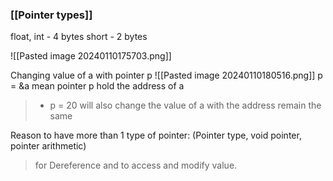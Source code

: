 ### [[Pointer types]]

float, int - 4 bytes
short - 2 bytes

![[Pasted image 20240110175703.png]]

Changing value of a with pointer p
![[Pasted image 20240110180516.png]]
p = &a mean pointer p hold the address of a
> * p = 20  will also change the value of a with the address remain the same


Reason to have more than 1 type of pointer:
(Pointer type, void pointer, pointer arithmetic)
> for Dereference and to access and modify value.